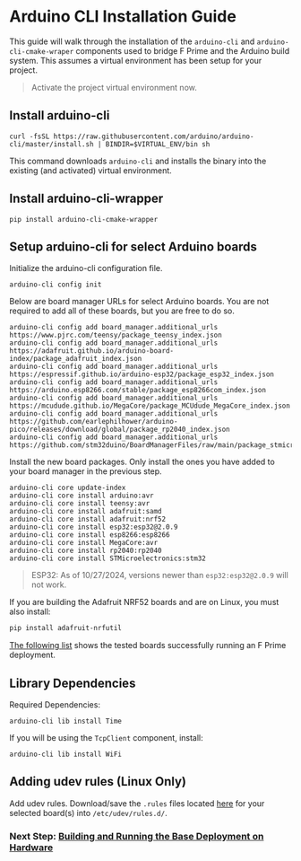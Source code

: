 # Arduino CLI Installation Guide

This guide will walk through the installation of the `arduino-cli` and `arduino-cli-cmake-wraper` components used to bridge F Prime and the Arduino build system. This assumes a virtual environment has been setup for your project.

> Activate the project virtual environment now.

## Install arduino-cli
```shell
curl -fsSL https://raw.githubusercontent.com/arduino/arduino-cli/master/install.sh | BINDIR=$VIRTUAL_ENV/bin sh
```

This command downloads `arduino-cli` and installs the binary into the existing (and activated) virtual environment.

## Install arduino-cli-wrapper
```shell
pip install arduino-cli-cmake-wrapper
```

## Setup arduino-cli for select Arduino boards

Initialize the arduino-cli configuration file.
```shell
arduino-cli config init
```

Below are board manager URLs for select Arduino boards. You are not required to add all of these boards, but you are free to do so.
```shell
arduino-cli config add board_manager.additional_urls https://www.pjrc.com/teensy/package_teensy_index.json
arduino-cli config add board_manager.additional_urls https://adafruit.github.io/arduino-board-index/package_adafruit_index.json
arduino-cli config add board_manager.additional_urls https://espressif.github.io/arduino-esp32/package_esp32_index.json
arduino-cli config add board_manager.additional_urls https://arduino.esp8266.com/stable/package_esp8266com_index.json
arduino-cli config add board_manager.additional_urls https://mcudude.github.io/MegaCore/package_MCUdude_MegaCore_index.json
arduino-cli config add board_manager.additional_urls https://github.com/earlephilhower/arduino-pico/releases/download/global/package_rp2040_index.json
arduino-cli config add board_manager.additional_urls https://github.com/stm32duino/BoardManagerFiles/raw/main/package_stmicroelectronics_index.json
```

Install the new board packages. Only install the ones you have added to your board manager in the previous step.
```shell
arduino-cli core update-index
arduino-cli core install arduino:avr
arduino-cli core install teensy:avr
arduino-cli core install adafruit:samd
arduino-cli core install adafruit:nrf52
arduino-cli core install esp32:esp32@2.0.9
arduino-cli core install esp8266:esp8266
arduino-cli core install MegaCore:avr
arduino-cli core install rp2040:rp2040
arduino-cli core install STMicroelectronics:stm32
```

> ESP32: As of 10/27/2024, versions newer than `esp32:esp32@2.0.9` will not work.

If you are building the Adafruit NRF52 boards and are on Linux, you must also install:
```sh
pip install adafruit-nrfutil
```

[The following list](./board-list.md) shows the tested boards successfully running an F Prime deployment.

## Library Dependencies
Required Dependencies:
```shell
arduino-cli lib install Time
```

If you will be using the `TcpClient` component, install:
```shell
arduino-cli lib install WiFi
```

## Adding udev rules (Linux Only)
Add udev rules. Download/save the `.rules` files located [here](https://github.com/fprime-community/fprime-arduino/tree/main/docs/rules) for your selected board(s) into `/etc/udev/rules.d/`.


### Next Step: [Building and Running the Base Deployment on Hardware](./run-base-deployment.md)